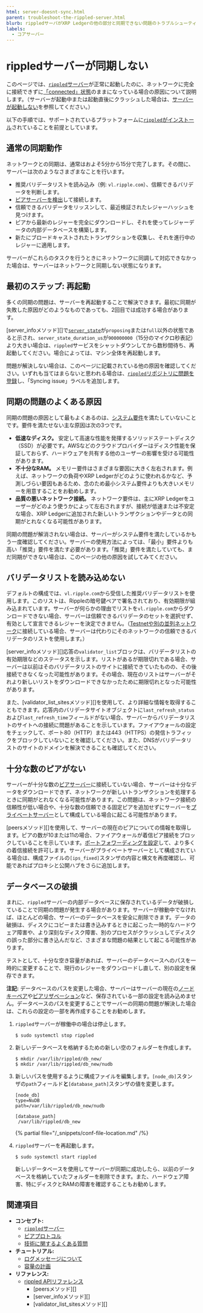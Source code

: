 ```yaml
---
html: server-doesnt-sync.html
parent: troubleshoot-the-rippled-server.html
blurb: rippledサーバがXRP Ledgerの他の部分と同期できない問題のトラブルシューティング。
labels:
  - コアサーバー
---
```

# rippledサーバーが同期しない

このページでは、[`rippled`サーバー](../../concepts/networks-and-servers/index.md)が正常に起動したのに、ネットワークに完全に接続できずに[「connected」状態](../../references/http-websocket-apis/api-conventions/rippled-server-states.md)のままになっている場合の原因について説明します。（サーバーが起動中または起動直後にクラッシュした場合は、[サーバーが起動しない](server-wont-start.md)を参照してください。）

以下の手順では、サポートされているプラットフォームに[`rippled`がインストール](../installation/index.md)されていることを前提としています。


## 通常の同期動作

ネットワークとの同期は、通常はおよそ5分から15分で完了します。その間に、サーバーは次のようなさまざまなことを行います。

- 推奨バリデータリストを読み込み（例: `vl.ripple.com`）、信頼できるバリデータを判断します。
- [ピアサーバーを検出](../../concepts/networks-and-servers/peer-protocol.md#ピアの検出)して接続します。
- 信頼できるバリデータをリッスンして、最近検証されたレジャーハッシュを見つけます。
- ピアから最新のレジャーを完全にダウンロードし、それを使ってレジャーデータの内部データベースを構築します。
- 新たにブロードキャストされたトランザクションを収集し、それを進行中のレジャーに適用します。

サーバーがこれらのタスクを行うときにネットワークに同調して対応できなかった場合は、サーバーはネットワークと同期しない状態になります。


## 最初のステップ: 再起動

多くの同期の問題は、サーバーを再起動することで解決できます。最初に同期が失敗した原因がどのようなものであっても、2回目では成功する場合があります。

[server_infoメソッド][]で[`server_state`](../../references/http-websocket-apis/api-conventions/rippled-server-states.md)が`proposing`または`full`以外の状態であると示され、`server_state_duration_us`が`900000000`（15分のマイクロ秒表記）より大きい場合は、`rippled`サービスをシャットダウンしてから数秒間待ち、再起動してください。場合によっては、マシン全体を再起動します。

問題が解決しない場合は、このページに記載されている他の原因を確認してください。いずれも当てはまらないと思われる場合は、[`rippled`リポジトリに問題を登録](https://github.com/XRPLF/rippled/issues)し、「Syncing issue」ラベルを追加します。


## 同期の問題のよくある原因

同期の問題の原因として最もよくあるのは、[システム要件](../installation/system-requirements.md)を満たしていないことです。要件を満たせない主な原因は次の3つです。

-  **低速なディスク。** 安定して高速な性能を発揮するソリッドステートディスク（SSD）が必要です。AWSなどのクラウドプロバイダーはディスク性能を保証しておらず、ハードウェアを共有する他のユーザーの影響を受ける可能性があります。
-  **不十分なRAM。** メモリー要件はさまざまな要因に大きく左右されます。例えば、ネットワークの負荷やXRP Ledgerがどのように使われるかなど、予測しづらい要因もあるため、念のため最小システム要件よりも大きいメモリーを用意することをお勧めします。
-  **品質の悪いネットワーク接続。** ネットワーク要件は、主にXRP Ledgerをユーザーがどのよう使うかによって左右されますが、接続が低速または不安定な場合、XRP Ledgerに追加された新しいトランザクションやデータとの同期がとれなくなる可能性があります。

同期の問題が解消されない場合は、サーバーがシステム要件を満たしているかもう一度確認してください。サーバーの使用方法によっては、「最小」要件よりも高い「推奨」要件を満たす必要があります。「推奨」要件を満たしていても、まだ同期ができない場合は、このページの他の原因を試してみてください。


## バリデータリストを読み込めない

デフォルトの構成では、`vl.ripple.com`から受信した推奨バリデータリストを使用します。このリストは、Rippleの暗号鍵ペアで署名されており、有効期限が組み込まれています。サーバーが何らかの理由でリストを`vl.ripple.com`からダウンロードできない場合、サーバーは信頼できるバリデータのセットを選択せず、有効として宣言できるレジャーを決定できません。（[Testnetや別の並列ネットワーク](../../concepts/networks-and-servers/parallel-networks.md)に接続している場合、サーバーは代わりにそのネットワークの信頼できるバリデータのリストを使用します。）

[server_infoメソッド][]応答の`validator_list`ブロックは、バリデータリストの有効期限などのステータスを示します。リストがあるが期限切れである場合、サーバーは以前はそのバリデータリストのサイトに接続できていたものの、その後接続できなくなった可能性があります。その場合、現在のリストはサーバーがそれより新しいリストをダウンロードできなかったために期限切れとなった可能性があります。

また、[validator_list_sitesメソッド][]を使用して、より詳細な情報を取得することもできます。応答内のバリデータサイトオブジェクトに`last_refresh_status`および`last_refresh_time`フィールドがない場合、サーバーからバリデータリストのサイトへの接続に問題があることを示しています。ファイアウォールの設定をチェックして、ポート80（HTTP）または443（HTTPS）の発信トラフィックをブロックしていないことを確認してください。また、DNSがバリデータリストのサイトのドメインを解決できることも確認してください。

<!-- TODO: create a tutorial for how to sideload a validator list from file and link it here -->


## 十分な数のピアがない

サーバーが十分な数の[ピアサーバー](../../concepts/networks-and-servers/peer-protocol.md)に接続していない場合、サーバーは十分なデータをダウンロードできず、ネットワークが新しいトランザクションを処理するときに同期がとれなくなる可能性があります。この問題は、ネットワーク接続の信頼性が低い場合や、十分な数の信頼できる固定ピアを追加せずにサーバーを[プライベートサーバー](../../concepts/networks-and-servers/peer-protocol.md#プライベートピア)として構成している場合に起こる可能性があります。

[peersメソッド][]を使用して、サーバーの現在のピアについての情報を取得します。ピアの数が10または11の場合、ファイアウォールが着信ピア接続をブロックしていることを示しています。[ポートフォワーディングを設定](../configuration/peering/forward-ports-for-peering.md)して、より多くの着信接続を許可します。サーバーがプライベートサーバーとして構成されている場合は、構成ファイルの`[ips_fixed]`スタンザの内容と構文を再度確認し、可能であればプロキシと公開ハブをさらに追加します。


## データベースの破損

まれに、`rippled`サーバーの内部データベースに保存されているデータが破損していることで同期の問題が発生する場合があります。サーバーが稼動中でなければ、ほとんどの場合、サーバーのデータベースを安全に削除できます。データの破損は、ディスクにコピーまたは書き込みするときに起こった一時的なハードウェア障害や、より深刻なディスク障害、別のプロセスがクラッシュしてディスクの誤った部分に書き込んだなど、さまざまな問題の結果として起こる可能性があります。

テストとして、十分な空き容量があれば、サーバーのデータベースへのパスを一時的に変更することで、現行のレジャーをダウンロードし直して、別の設定を保存できます。

**注記:** データベースのパスを変更した場合、サーバーはサーバーの現在の[ノードキーペア](../../concepts/networks-and-servers/peer-protocol.md#ノードキーペア)や[ピアリザベーション](../../concepts/networks-and-servers/peer-protocol.md#固定ピアとピアリザベーション)など、保存されている一部の設定を読み込めません。データベースのパスを変更することでサーバーの同期の問題が解決した場合は、これらの設定の一部を再作成することをお勧めします。

1. `rippled`サーバーが稼働中の場合は停止します。

    ```
    $ sudo systemctl stop rippled
    ```

2. 新しいデータベースを格納するための新しい空のフォルダーを作成します。

    ```
    $ mkdir /var/lib/rippled/db_new/
    $ mkdir /var/lib/rippled/db_new/nudb
    ```

3. 新しいパスを使用するように構成ファイルを編集します。`[node_db]`スタンザの`path`フィールド**と**`[database_path]`スタンザの値を変更します。

    ```
    [node_db]
    type=NuDB
    path=/var/lib/rippled/db_new/nudb

    [database_path]
     /var/lib/rippled/db_new
    ```

    {% partial file="/_snippets/conf-file-location.md" /%}

4. `rippled`サーバーを再起動します。

    ```
    $ sudo systemctl start rippled
    ```

   新しいデータベースを使用してサーバーが同期に成功したら、以前のデータベースを格納していたフォルダーを削除できます。また、ハードウェア障害、特にディスクとRAMの障害を確認することもお勧めします。


## 関連項目

- **コンセプト:**
    - [`rippled`サーバー](../../concepts/networks-and-servers/index.md)
    - [ピアプロトコル](../../concepts/networks-and-servers/peer-protocol.md)
    - [技術に関するよくある質問](../../about/faq.md)
- **チュートリアル:**
    - [ログメッセージについて](understanding-log-messages.md)
    - [容量の計画](../installation/capacity-planning.md)
- **リファレンス:**
    - [rippled APIリファレンス](../../references/http-websocket-apis/index.md)
      - [peersメソッド][]
      - [server_infoメソッド][]
      - [validator_list_sitesメソッド][]
